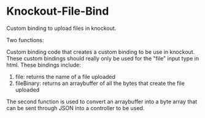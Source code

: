 # Knockout-File-Bind
Custom binding to upload files in knockout. 

Two functions: 

Custom binding code that creates a custom binding to be use in knockout. These custom bindings should really only be used for the "file" input type in html. 
These bindings include: 
  1. file: returns the name of a file uploaded
  2. fileBinary: returns an arraybuffer of all the bytes that create the file uploaded
  
The second function is used to convert an arraybuffer into a byte array that can be sent through JSON into a controller to be used. 

